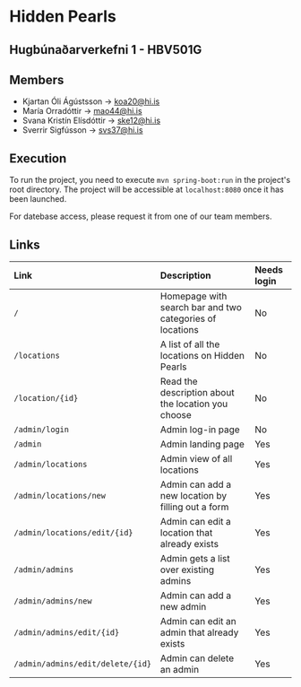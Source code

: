 # Hidden Pearls
## Hugbúnaðarverkefni 1 - HBV501G

## Members

- Kjartan Óli Ágústsson -> koa20@hi.is
- María Orradóttir -> mao44@hi.is
- Svana Kristín Elísdóttir -> ske12@hi.is
- Sverrir Sigfússon -> svs37@hi.is

## Execution

To run the project, you need to execute `mvn spring-boot:run` in the project's root directory. The project will be accessible at `localhost:8080` once it has been launched.

For datebase access, please request it from one of our team members.

## Links

| Link                            | Description                                                      | Needs login|
| :------------------------------ | :--------------------------------------------------------------- | :--------- |
| `/`                             | Homepage with search bar and two categories of locations         | No         |
| `/locations`                    | A list of all the locations on Hidden Pearls                     | No         |
| `/location/{id}`                | Read the description about the location you choose               | No         |
| `/admin/login`                  | Admin log-in page                                                | No         |
| `/admin`                        | Admin landing page                                               | Yes        |
| `/admin/locations`              | Admin view of all locations												               | Yes        |
| `/admin/locations/new`          | Admin can add a new location by filling out a form               | Yes        |
| `/admin/locations/edit/{id}`    | Admin can edit a location that already exists                    | Yes        |
| `/admin/admins`                 | Admin gets a list over existing admins                           | Yes        |
| `/admin/admins/new`             | Admin can add a new admin                                        | Yes        |
| `/admin/admins/edit/{id}`       | Admin can edit an admin that already exists                      | Yes        |
| `/admin/admins/edit/delete/{id}`| Admin can delete an admin                                        | Yes        |
